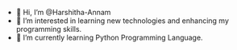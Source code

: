 - 👋 Hi, I’m @Harshitha-Annam
- 👀 I’m interested in learning new technologies and enhancing my programming skills.
- 🌱 I’m currently learning Python Programming Language.

<!---
Harshitha-Annam/Harshitha-Annam is a ✨ special ✨ repository because its `README.md` (this file) appears on your GitHub profile.
You can click the Preview link to take a look at your changes.
--->
